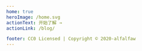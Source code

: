 ```yaml
---
home: true
heroImage: /home.svg
actionText: 开始了解 →
actionLink: /blog/

footer: CC0 Licensed | Copyright © 2020-alfalfaw
---
```

